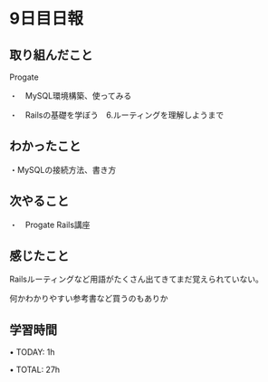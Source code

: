 # 9日目日報

## 取り組んだこと
Progate

・　MySQL環境構築、使ってみる

・　Railsの基礎を学ぼう　6.ルーティングを理解しようまで

## わかったこと
・MySQLの接続方法、書き方

## 次やること
・　Progate Rails講座

## 感じたこと
Railsルーティングなど用語がたくさん出てきてまだ覚えられていない。

何かわかりやすい参考書など買うのもありか

## 学習時間
• TODAY: 1h

• TOTAL: 27h

